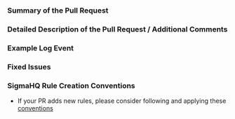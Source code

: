 <!--
Thanks for your contribution. Please make sure to fill the contents of this template with the necessary information to ease and speed up the review process. PLEASE DO NOT DELETE ANY SECTION OR THE CONTENT OF THE TEMPLATE.
-->

### Summary of the Pull Request

<!--
**Please note that this Section is required and must be filled**
A short summary of your pull request. 
-->

### Detailed Description of the Pull Request / Additional Comments

<!--
**Please note that this Section is required and must be filled**
A detailed description of the pull request and any additional comments or context.
-->

### Example Log Event

<!--
Fill this in case of false positive fixes
-->

### Fixed Issues

<!--
Link the fixed issues here, in case your commit fixes issues with rules or code
-->

### SigmaHQ Rule Creation Conventions

- If your PR adds new rules, please consider following and applying these [conventions](https://github.com/SigmaHQ/sigma-specification/blob/main/sigmahq/sigmahq_conventions.md)
